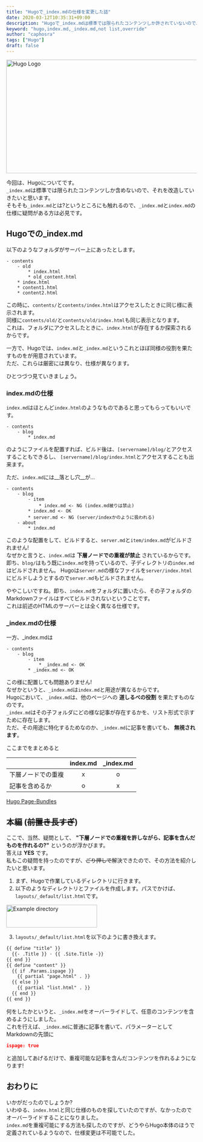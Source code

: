 ```yaml
---
title: "Hugoで_index.mdの仕様を変更した話"
date: 2020-03-12T10:35:31+09:00
description: "Hugoで_index.mdは標準では限られたコンテンツしか許されていないので、それを改造してみる、という話です。"
keyword: "hugo,index.md,_index.md,not list,override"
author: "caphosra"
tags: ["Hugo"]
draft: false
---
```


<img src="https://gohugo.io/images/gohugoio-card.png" alt="Hugo Logo" class="center" width="600" height="300" />

今回は、Hugoについてです。  
`_index.md`は標準では限られたコンテンツしか含めないので、それを改造していきたいと思います。  
そもそも`_index.md`とは?というところにも触れるので、`_index.md`と`index.md`の仕様に疑問がある方は必見です。

## Hugoでの_index.md

以下のようなフォルダがサーバー上にあったとします。

```
- contents
    - old
        * index.html
        * old_content.html
    * index.html
    * content1.html
    * content2.html
```

この時に、`contents/`と`contents/index.html`はアクセスしたときに同じ様に表示されます。  
同様に`contents/old/`と`contents/old/index.html`も同じ表示となります。  
これは、フォルダにアクセスしたときに、`index.html`が存在するか探索されるからです。

一方で、Hugoでは、`index.md`と`_index.md`というこれとほぼ同様の役割を果たすものをが用意されています。  
ただ、これらは厳密には異なり、仕様が異なります。

ひとつづつ見ていきましょう。

### index.mdの仕様

`index.md`はほとんど`index.html`のようなものであると思ってもらってもいいです。  

```
- contents
    - blog
        * index.md
```

のようにファイルを配置すれば、ビルド後は、`[servername]/blog/`とアクセスすることもできるし、
`[servername]/blog/index.html`とアクセスすることも出来ます。

ただ、`index.md`には__落とし穴__が...

```
- contents
    - blog
        - item
            * index.md <- NG (index.md被りは禁止)
        * index.md <- OK
        * server.md <- NG (server/indexかのように扱われる)
    - about
        * index.md
```

このような配置をして、ビルドすると、`server.md`と`item/index.md`がビルドされません!  
なぜかと言うと、`index.md`は __下層ノードでの重複が禁止__ されているからです。  
即ち、`blog/`はもう既に`index.md`を持っているので、子ディレクトリの`index.md`はビルドされません。
Hugoは`server.md`の様なファイルを`server/index.html`にビルドしようとするので`server.md`もビルドされません。

ややこしいですね。即ち、`index.md`をフォルダに置いたら、その子フォルダのMarkdownファイルはすべてビルドされないということです。  
これは前述のHTMLのサーバーとは全く異なる仕様です。

### _index.mdの仕様

一方、_index.mdは

```
- contents
    - blog
        - item
            * _index.md <- OK
        * _index.md <- OK
```

この様に配置しても問題ありません!  
なぜかというと、`_index.md`は`index.md`と用途が異なるからです。  
Hugoにおいて、`_index.md`は、他のページへの __道しるべの役割__ を果たすものなのです。  
`_index.md`はその子フォルダにどの様な記事が存在するかを、リスト形式で示すために存在します。  
ただ、その用途に特化するためなのか、`_index.md`に記事を書いても、 __無視されます__。

ここまでをまとめると

||index.md|_index.md|
|:-----|:-----:|:-----:|
|下層ノードでの重複|x|o|
|記事を含めるか|o|x|

[Hugo Page-Bundles](https://gohugo.io/content-management/page-bundles/)

## 本編 (~~前置き長すぎ~~)

ここで、当然、疑問として、 __"下層ノードでの重複を許しながら、記事を含んだものを作れるの?"__ というのが浮かびます。  
答えは __YES__ です。  
私もこの疑問を持ったのですが、~~ごり押しで~~解決できたので、その方法を紹介したいと思います。

1. まず、Hugoで作業しているディレクトリに行きます。
2. 以下のようなディレクトリとファイルを作成します。パスでかけば、`layouts/_default/list.html`です。

<img src="https://caphosra.github.io/images/hugo-index-override-exp.jpg" alt="Example directory" class="center" width="240" height="60" />

3. `layouts/_default/list.html`を以下のように書き換えます。

``` html
{{ define "title" }}
  {{- .Title }} · {{ .Site.Title -}}
{{ end }}
{{ define "content" }}
  {{ if .Params.ispage }}
    {{ partial "page.html" . }}
  {{ else }}
    {{ partial "list.html" . }}
  {{ end }}
{{ end }}
```

何をしたかというと、`_index.md`をオーバーライドして、任意のコンテンツを含めるようにしました。  
これを行えば、`_index.md`に普通に記事を書いて、パラメーターとしてMarkdownの先頭に

``` json
ispage: true
```

と追加してあげるだけで、重複可能な記事を含んだコンテンツを作れるようになります!

## おわりに

いかがだったのでしょうか?  
いわゆる、`index.html`と同じ仕様のものを探していたのですが、なかったのでオーバーライドすることになりました。  
`index.md`を重複可能にする方法も探したのですが、どうやらHugo本体のほうで定義されているようなので、仕様変更は不可能でした。
